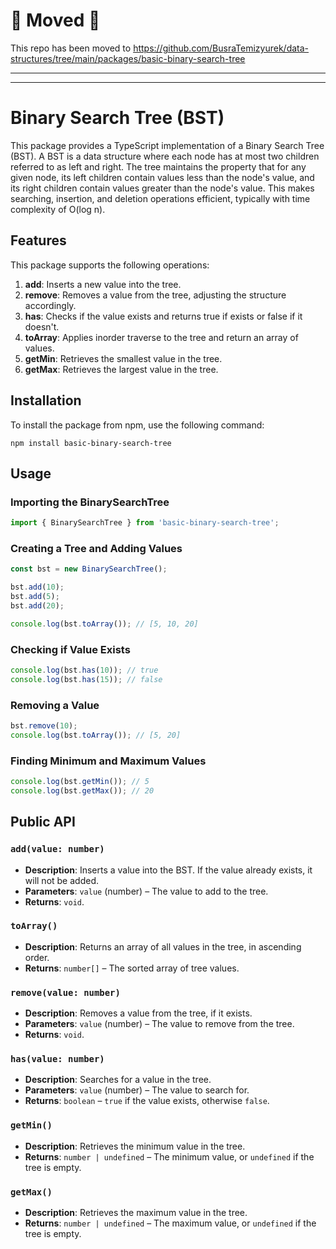 # 🚚 Moved 🚚

This repo has been moved to https://github.com/BusraTemizyurek/data-structures/tree/main/packages/basic-binary-search-tree

---
---


# Binary Search Tree (BST)

This package provides a TypeScript implementation of a Binary Search Tree (BST). A BST is a data structure where each node has at most two children referred to as left and right. The tree maintains the property that for any given node, its left children contain values less than the node's value, and its right children contain values greater than the node's value. This makes searching, insertion, and deletion operations efficient, typically with time complexity of O(log n).

## Features

This package supports the following operations:

1. **add**: Inserts a new value into the tree.
2. **remove**: Removes a value from the tree, adjusting the structure accordingly.
3. **has**: Checks if the value exists and returns true if exists or false if it doesn't.
4. **toArray**: Applies inorder traverse to the tree and return an array of values.
5. **getMin**: Retrieves the smallest value in the tree.
6. **getMax**: Retrieves the largest value in the tree.

## Installation

To install the package from npm, use the following command:

```
npm install basic-binary-search-tree
```

## Usage

### Importing the BinarySearchTree

```ts
import { BinarySearchTree } from 'basic-binary-search-tree';
```

### Creating a Tree and Adding Values

```ts
const bst = new BinarySearchTree();

bst.add(10);
bst.add(5);
bst.add(20);

console.log(bst.toArray()); // [5, 10, 20]
```

### Checking if Value Exists

```ts
console.log(bst.has(10)); // true
console.log(bst.has(15)); // false
```

### Removing a Value

```ts
bst.remove(10);
console.log(bst.toArray()); // [5, 20]
```

### Finding Minimum and Maximum Values

```ts
console.log(bst.getMin()); // 5
console.log(bst.getMax()); // 20
```

## Public API

### `add(value: number)`

- **Description**: Inserts a value into the BST. If the value already exists, it will not be added.
- **Parameters**: `value` (number) – The value to add to the tree.
- **Returns**: `void`.

### `toArray()`

- **Description**: Returns an array of all values in the tree, in ascending order.
- **Returns**: `number[]` – The sorted array of tree values.

### `remove(value: number)`

- **Description**: Removes a value from the tree, if it exists.
- **Parameters**: `value` (number) – The value to remove from the tree.
- **Returns**: `void`.

### `has(value: number)`

- **Description**: Searches for a value in the tree.
- **Parameters**: `value` (number) – The value to search for.
- **Returns**: `boolean` – `true` if the value exists, otherwise `false`.

### `getMin()`

- **Description**: Retrieves the minimum value in the tree.
- **Returns**: `number | undefined` – The minimum value, or `undefined` if the tree is empty.

### `getMax()`

- **Description**: Retrieves the maximum value in the tree.
- **Returns**: `number | undefined` – The maximum value, or `undefined` if the tree is empty.
